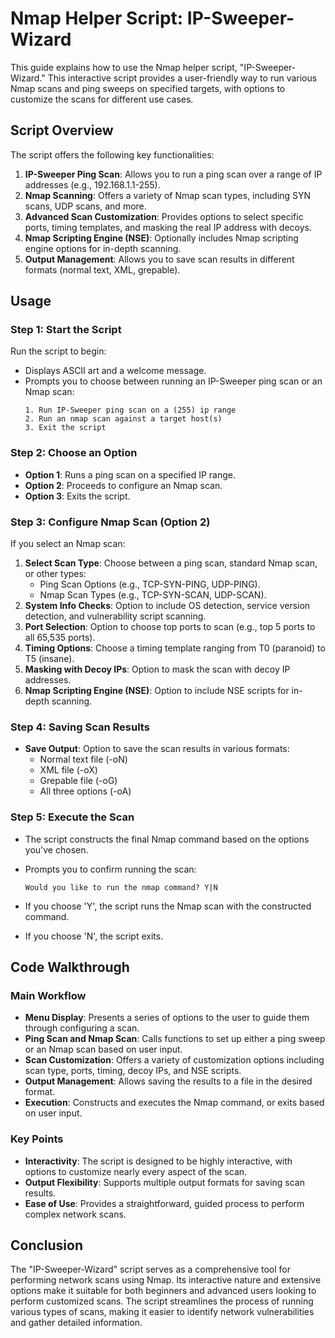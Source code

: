 # Nmap Helper Script: IP-Sweeper-Wizard

This guide explains how to use the Nmap helper script, "IP-Sweeper-Wizard." This interactive script provides a user-friendly way to run various Nmap scans and ping sweeps on specified targets, with options to customize the scans for different use cases.

## Script Overview

The script offers the following key functionalities:

1. **IP-Sweeper Ping Scan**: Allows you to run a ping scan over a range of IP addresses (e.g., 192.168.1.1-255).
2. **Nmap Scanning**: Offers a variety of Nmap scan types, including SYN scans, UDP scans, and more.
3. **Advanced Scan Customization**: Provides options to select specific ports, timing templates, and masking the real IP address with decoys.
4. **Nmap Scripting Engine (NSE)**: Optionally includes Nmap scripting engine options for in-depth scanning.
5. **Output Management**: Allows you to save scan results in different formats (normal text, XML, grepable).

## Usage

### Step 1: Start the Script

Run the script to begin:

- Displays ASCII art and a welcome message.
- Prompts you to choose between running an IP-Sweeper ping scan or an Nmap scan:
    ```
    1. Run IP-Sweeper ping scan on a (255) ip range
    2. Run an nmap scan against a target host(s)
    3. Exit the script
    ```

### Step 2: Choose an Option

- **Option 1**: Runs a ping scan on a specified IP range.
- **Option 2**: Proceeds to configure an Nmap scan.
- **Option 3**: Exits the script.

### Step 3: Configure Nmap Scan (Option 2)

If you select an Nmap scan:

1. **Select Scan Type**: Choose between a ping scan, standard Nmap scan, or other types:
    - Ping Scan Options (e.g., TCP-SYN-PING, UDP-PING).
    - Nmap Scan Types (e.g., TCP-SYN-SCAN, UDP-SCAN).
2. **System Info Checks**: Option to include OS detection, service version detection, and vulnerability script scanning.
3. **Port Selection**: Option to choose top ports to scan (e.g., top 5 ports to all 65,535 ports).
4. **Timing Options**: Choose a timing template ranging from T0 (paranoid) to T5 (insane).
5. **Masking with Decoy IPs**: Option to mask the scan with decoy IP addresses.
6. **Nmap Scripting Engine (NSE)**: Option to include NSE scripts for in-depth scanning.

### Step 4: Saving Scan Results

- **Save Output**: Option to save the scan results in various formats:
    - Normal text file (-oN)
    - XML file (-oX)
    - Grepable file (-oG)
    - All three options (-oA)

### Step 5: Execute the Scan

- The script constructs the final Nmap command based on the options you've chosen.
- Prompts you to confirm running the scan:
    ```
    Would you like to run the nmap command? Y|N
    ```

- If you choose 'Y', the script runs the Nmap scan with the constructed command.
- If you choose 'N', the script exits.

## Code Walkthrough

### Main Workflow

- **Menu Display**: Presents a series of options to the user to guide them through configuring a scan.
- **Ping Scan and Nmap Scan**: Calls functions to set up either a ping sweep or an Nmap scan based on user input.
- **Scan Customization**: Offers a variety of customization options including scan type, ports, timing, decoy IPs, and NSE scripts.
- **Output Management**: Allows saving the results to a file in the desired format.
- **Execution**: Constructs and executes the Nmap command, or exits based on user input.

### Key Points

- **Interactivity**: The script is designed to be highly interactive, with options to customize nearly every aspect of the scan.
- **Output Flexibility**: Supports multiple output formats for saving scan results.
- **Ease of Use**: Provides a straightforward, guided process to perform complex network scans.

## Conclusion

The "IP-Sweeper-Wizard" script serves as a comprehensive tool for performing network scans using Nmap. Its interactive nature and extensive options make it suitable for both beginners and advanced users looking to perform customized scans. The script streamlines the process of running various types of scans, making it easier to identify network vulnerabilities and gather detailed information.
